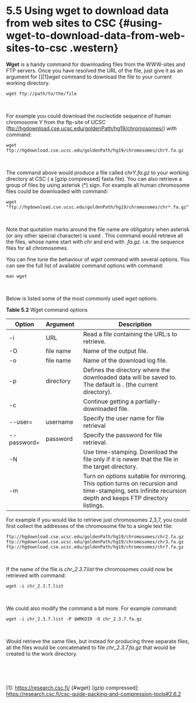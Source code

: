 # 5.5 Using wget to download data from web sites to CSC {#using-wget-to-download-data-from-web-sites-to-csc .western}

**Wget** is a  handy command for downloading files  from the WWW-sites
and FTP servers. Once you have resolved the URL of the file, just give
it as an argument for [][1]*wget* command to download the file to your
current working directory.

`wget ftp://path/to/the/file`

 

For  example  you could  download  the  nucleotide sequence  of  human
chromosome      Y       from      the      ftp-site       of      UCSC
(<ftp://hgdownload.cse.ucsc.edu/goldenPath/hg19/chromosomes/>)    with
command:

    wget ftp://hgdownload.cse.ucsc.edu/goldenPath/hg19/chromosomes/chrY.fa.gz

 

The command  above would  produce a file  called *chrY.fa.gz*  to your
working directory  at CSC ( a  [gzip compressed] fasta file).  You can
also  retrieve a  group  of files  by using  asterisk  (\*) sign.  For
example all human chromosome files could be downloaded with command:

    wget "ftp://hgdownload.cse.ucsc.edu/goldenPath/hg19/chromosomes/chr*.fa.gz"

 

Note that  quotation marks  around the file  name are  obligatory when
asterisk (or any other special character) is used . This command would
retrieve  all the  files, whose  name start  with *chr*  and end  with
*.fa.gz.* i.e. the sequence files for all chromosomes.

You  can  fine tune  the  behaviour  of  *wget* command  with  several
options.  You can see the full  list of available command options with
command:

    man wget

 

Below is listed some of the most commonly used *wget* options.

**Table 5.2** Wget command options

<table> <colgroup> <col style="width:  20%" /> <col style="width: 20%"
/> <col style="width: 60%"  /> </colgroup> <thead> <tr class="header">
<th>Option</th>    <th>Argument  </th>   <th>Description</th>    </tr>
</thead> <tbody> <tr class="odd">  <td>-i</td> <td>URL</td> <td>Read a
file containing  the URL:s  to retrieve.</td> </tr>  <tr class="even">
<td>-O</td> <td>file name</td> <td>Name of the output file.</td> </tr>
<tr  class="odd">  <td>-o</td>  <td>file  name</td>  <td>Name  of  the
download   log   file.</td>   </tr>  <tr   class="even">   <td>-p</td>
<td>directory</td> <td>Defines the directory where the downloaded data
will be saved to. The default is . (the current directory).</td> </tr>
<tr  class="odd">   <td>-c</td>  <td> </td>  <td>Continue   getting  a
partially-downloaded     file.</td>     </tr>    <tr     class="even">
<td>--user=</td> <td>username</td> <td>Specify the  user name for file
retrieval</td>    </tr>    <tr    class="odd">    <td>--password=</td>
<td>password</td>  <td>Specify the  password for  file retrieval.</td>
</tr>    <tr    class="even">     <td>-N</td>    <td> </td>    <td>Use
time-stamping. Download the file only if  it is newer that the file in
the   target  directory.</td>   </tr>  <tr   class="odd">  <td>-m</td>
<td> </td>  <td>Turn on  options suitable  for mirroring.  This option
turns on  recursion and  time-stamping, sets infinite  recursion depth
and keeps FTP directory listings.</td> </tr> </tbody> </table>

For example if you would like  to retrieve just chromosomes 2,3,7, you
could first collect  the addresses of the chromosome file  to a single
text file:

    ftp://hgdownload.cse.ucsc.edu/goldenPath/hg19/chromosomes/chr2.fa.gz
    ftp://hgdownload.cse.ucsc.edu/goldenPath/hg19/chromosomes/chr3.fa.gz
    ftp://hgdownload.cse.ucsc.edu/goldenPath/hg19/chromosomes/chr7.fa.gz

 

If the name of the file is *chr\_2.3.7.list* the chromosomes could now
be retrieved with command:

    wget -i chr_2.3.7.list

 

We could also modify the command a bit more. For example command:

    wget -i chr_2.3.7.list -P $WRKDIR -O chr_2.3.7.fa.gz

 

Would  retrieve  the  same  files, but  instead  for  producing  three
separate  files,  all   the  files  would  be   concatenated  to  file
*chr\_2.3.7.fa.gz* that would be created to the work directory.

 

 

  [1]: https://research.csc.fi/ {#wget}
  [gzip compressed]: https://research.csc.fi/csc-guide-packing-and-compression-tools#2.6.2
